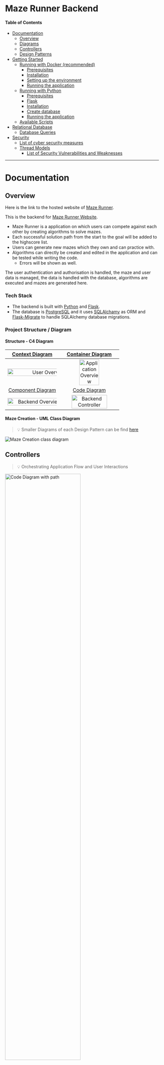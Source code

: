 # Maze Runner Backend

#### Table of Contents

- [Documentation](#documentation)
  - [Overview](#overview)
  - [Diagrams](#diagram)
  - [Controllers](#controllers)
  - [Design Patterns](#design)
- [Getting Started](#started)
  - [Running with Docker (recommended)](#docker)
    - [Prerequisites](#prerequisitesdocker)
    - [Installation](#installation)
    - [Setting up the environment](#envdocker)
    - [Running the application](#rundocker)
  - [Running with Python](#python)
    - [Prerequisites](#prerequisitespython)
    - [Flask](#flask)
    - [Installation](#installationpython)
    - [Create database](#databasepython)
    - [Running the application](#runpython)
  - [Available Scripts](#scripts)
- [Relational Database](#database)
  - [Database Queries](#databasequeries)
- [Security](#security)
  - [List of cyber security measures](#measures)
  - [Thread Models](#thread)
    - [List of Security Vulnerabilities and Weaknesses](#vulnerabilities)

---

# Documentation <a name="documentation"></a>

## Overview <a name="overview"></a>

Here is the link to the hosted website of [Maze Runner](https://maze-runner-website.vercel.app/).

This is the backend for [Maze Runner Website](https://github.com/Lennartstachowiak/maze-runner-website).

- Maze Runner is a application on which users can compete against each other by creating algorithms to solve mazes.
- Each successful solution path from the start to the goal will be added to the highscore list.
- Users can generate new mazes which they own and can practice with.
- Algorithms can directly be created and edited in the application and can be tested while writing the code.
  - Errors will be shown as well.

The user authentication and authorisation is handled, the maze and user data is managed, the data is handled with the database, algorithms are executed and mazes are generated here.

### Tech Stack

- The backend is built with [Python](https://www.python.org/) and [Flask](https://flask.palletsprojects.com/en/3.0.x/).
- The database is [PostgreSQL](https://www.postgresql.org/) and it uses [SQLAlchamy](https://www.sqlalchemy.org/) as ORM and [Flask-Migrate](https://flask-migrate.readthedocs.io/en/latest/) to handle SQLAlchemy database migrations.

### Project Structure / Diagram <a name="diagram"></a>

#### Structure - C4 Diagram

|                     [Context Diagram](images/1_mms_overview.png)                      |                    [Container Diagram](images/2_application_overview.png)                    |
| :-----------------------------------------------------------------------------------: | :------------------------------------------------------------------------------------------: |
|    <img src="images/1_mms_overview.png" alt="User Overview" style="width: 160%;">     | <img src="images/2_application_overview.png" alt="Application Overview" style="width: 60%;"> |
|                  [Component Diagram](images/3_backend_overview.png)                   |                       [Code Diagram](images/4_backend_controller.png)                        |
| <img src="images/3_backend_overview.png" alt="Backend Overview" style="width: 120%;"> |   <img src="images/4_backend_controller.png" alt="Backend Controller" style="width: 80%;">   |

#### Maze Creation - UML Class Diagram

> 💡 Smaller Diagrams of each Design Pattern can be find [here](#design)

<img src="images/maze_creation_class_diagram.png" alt="Maze Creation class diagram">

## Controllers <a name="controllers"></a>

> 💡 Orchestrating Application Flow and User Interactions

<img src="images/5_backend_controller_path.png" alt="Code Diagram with path" style="width: 70%;">

### User

These are controller which handle user related tasks.

- [Login Controller](app/controller/user/login_controller.py)
  - Allow users to sign in to application.
- [Register Controller](app/controller/user/register_user_controller.py)
  - Allow users to register to application.
- [Logout Controller](app/controller/user/logout_controller.py)
  - Allow users to log out of application.
- [Authentication Controller](app/controller/user/get_user_controller.py)
  - Authenticats user with session cookie.
- [Session Controller](app/controller/user/session_controller.py)
  - Creates a new session for a user with expiry date and deletes old sessions.

### Maze

These are controller which handle maze related tasks. From fetching mazes to generate new mazes and solving them.

- [Get Mazes Controller](app/controller/maze/get_mazes_controller.py)
  - Fetches all official mazes.
- [Get Single Maze Controller](app/controller/maze/get_single_maze_controller.py)
  - Fetches one specific maze.
  - This can be a user own maze or an official maze.
- [Get User Mazes Contoller](app/controller/maze/get_my_mazes_controller.py)
  - Fetches all mazes of the user.
- [Get Maze Solution Controller](app/controller/maze/get_maze_algorithm_solution_controller.py)
  - Handles to generate the solution for a maze and the given user algorithm.
- [Generate Maze Controller](app/controller/maze/generate_maze_controller.py)
  - Allows users to generate their own mazes.
- [Delete Maze Controller](app/controller/maze/delete_maze_controller.py)
  - Allows users to delete their own mazes.
- [Add Maze Highscore Controller](app/controller/maze/add_maze_highscore.py)
  - Adding the score achieved by users on mazes with their alogrithms.
- [Remove Maze Highscore Controller](app/controller/maze/remove_maze_highscore.py)
  - Removes user highscore if the user achieves a better score with another algorithm.

### Algorithm

These are controller which handle algorithm related tasks. A algorithm can be newly created or changes can be saved.

- [Get Algorithms Controller](app/controller/algorithm/get_algorithms_controller.py)
  - Fetches all users algorithms.
- [Get Single Algorithm Controller](app/controller/algorithm/get_single_algorithm_controller.py)
  - Fetches one specific algorithm of the user.
- [Add New Algorithm Controller](app/controller/algorithm/add_new_algorithm_controller.py)
  - Creates a new algorthm for the user.
- [Delete Algorithm Controller](app/controller/algorithm/delete_algorithm_controller.py)
  - Deletes a existing algorihm of the user.
- [Rename Algorithm Controller](app/controller/algorithm/rename_algorithm_controller.py)
  - Renames an user algorithm for the user.
- [Save Algorithm Controller](app/controller/algorithm/save_algorithm_controller.py)
  - Saves changes made to the algorithm.

## Design Patterns <a name="design"></a>

### Abstract Factory Method

I created a [MazeGeneratorFactory](app/models/maze/maze_generator_factory.py) and two Factories ([SidewinderFactory](app/models/maze/maze_generator_factory.py), [RecursiveBacktrackingFactory](app/models/maze/maze_generator_factory.py)).

The factories are used in the file [generate_maze.py](app/models/maze/generate_maze.py) in the class `MazeGenerator` (line 29).

<img src="images/abstract_factory_method.png" alt="Abstract Factory Method" style="width: 70%;">

### Builder

I created a [NewMazeBuilder](app/models/maze/generate_maze.py) and a [NewMazeDirector](app/models/maze/generate_maze.py) to build a [NewMaze](app/models/maze/generate_maze.py).

<img src="images/builder_pattern.png" alt="Builder Pattern" style="width: 70%;">

I created a simple [UserBuilder](app/models/user/register_user.py) which created the user at the registration.

### Facade

I created a [MazeCreationFacade](app/models/maze/generate_maze.py) which simplifies the usage of the underlying subsystems by providing a higher-level and more user-friendly interface to create a maze.

<img src="images/facade_pattern.png" alt="Facade Pattern" style="width: 70%;">

### Model-View-Controller (MVC)

I created a MVC architectural structure for the backend application.

- View = [Routes](app/routes)
- Controller = [Controllers](app/controller)
- Model = [Models](app/models)

---

# Getting Started <a name="started"></a>

You can run the programm locally in two different ways.

- Running with **Docker** (recommended)
- Running with **Python**

## Running with **Docker** (recommended) <a name="docker"></a>

### Prerequisites <a name="prerequisitesdocker"></a>

- **Docker**
  - It is a platform that allows you to package, distribute, and run applications using containers.

#### Tested versions <a name="testedversion"></a>

- **Docker** version 24.0.6, build ed223bc

  - Check with

        docker -v

- **Docker Compose** version v2.22.0-desktop.2

  - Check with:

        docker-compose -v

### Installation <a name="installation"></a>

To use Docker with this project, you'll need to have Docker installed on your system. If you haven't installed Docker yet, follow these steps:

1.  Visit the Docker website: https://www.docker.com

2.  Download the installer for your operating system (e.g., Docker Desktop for Windows, Docker Desktop for macOS, Docker Engine for Linux).

3.  Run the installer and follow the on-screen instructions to complete the installation.

4.  Once the installation is complete, start the Docker application.

> 💡 For detailed installation instructions and system requirements, please refer to the official Docker documentation.

### Setting up the environment <a name="envdocker"></a>

You need to create a `.env` file in the root directory and need to add some PostgreSQL data for the database:

    DATABASE_TYPE=postgres
    POSTGRES_USER=your_username
    POSTGRES_PASSWORD=your_password
    POSTGRES_DB=your_db_name

Furthermore you also need to add to `.env`

    SECRET_KEY=your_secret_key
    ALLOW_ORIGIN=http://localhost:3000

These keys will be used for encryption and to allow localhost requests.

### Running the application <a name="rundocker"></a>

In root directory run:

    docker compose up

This command will set up everything for you automatically.

**Now you are ready to go!** 🚀

---

## Running with **Python** <a name="python"></a>

### Prerequisites <a name="prerequisitespython"></a>

- Python

### Installation <a name="installationpython"></a>

- Python
  - Check out the official website of python (https://www.python.org/) to install python for your operating system.

### Flask <a name="flask"></a>

#### In root directory (if `venv` already exist skip to step 2):

1.  Create a virtual enviorment (venv):

        python3 -m venv venv

2.  Start venv with:

        source venv/bin/activate

3.  Install packages for virtual enviorment:

        pip install -r requirements.txt

4.  For flask commands set flask with:

        export FLASK_APP=run

    > ⚠️ Needed if you encounter this error `Error: Failed to find Flask application or factory in module 'app'. Use 'app:name' to specify one.`

### Create database <a name="databasepython"></a>

> 💡 We will use a `SQLite` locally with this approach. `PostgreSQL` will be used for docker.

#### Set up enviorment

You need to create a `.env` file in the root directory and need to add the database type:

    DATABASE_TYPE=sqlite
    SECRET_KEY=your_secret_key
    ALLOW_ORIGIN=http://localhost:3000

If you get an error by setting up the database, make sure to run:

    source .env

#### Set up database <a name="migration"></a>

Migration folder (`/migrations`) for the database structure should already exist.

If not, run this command:

-     flask db init
-     flask db migrate -m 'init'

To create the database locally use:

-     flask db upgrade

This will create a file called: database.db

#### Changing the database

If you want to modify the db you need to create a migration commit like this:

-     flask db migrate -m 'your changes'

#### Scripts to set up the database data

In the root directory run:

    python3 -m app.scripts.addDummyDataMazeDB

### Running the application <a name="runpython"></a>

    python3 run.py

**Now you are ready to go!** 🚀

---

## Available Scripts <a name="scripts"></a>

In the project directory you can run:

### **Add data**

#### Add dummy data highscores for each maze and user

    python3 -m app.scripts.addDummyDataHighscoresDB

#### Add all example algorithms for a user **(will be done by default already)**:

    python3 -m app.scripts.addDummyDataAlgorithmsDB user_id

#### Add all official mazes to db **(will be done by default already)**:

    python3 -m app.scripts.addDummyDataMazeDB

### **Delete data**

#### Delete all algorithms for all users:

    python3 -m app.scripts.deleteAlgorithms

#### Delete all mazes:

    python3 -m app.scripts.deleteMazes

#### Delete all highscores:

    python3 -m app.scripts.deleteHighscores

#### Delete all expired sessions:

    python3 -m app.scripts.deleteExpiredSessions

#### Delete all user session:

    python3 -m app.scripts.deleteSession user_id

---

# Clean Code <a name="cleancode"></a>

### Readability and Cleanliness

- I use snake case for variables, methods and function names
  - [app/models/maze/get_single_highscore.py](app/models/maze/get_single_highscore.py)
- I use pascal case for class names
  - [app/models/maze/maze_generator_factory.py](app/models/maze/maze_generator_factory.py)
- Every function explains what it does and every dependency describes what it is (Intention is given):
  - [app/models/user/register_user.py](app/models/user/register_user.py)
  - [app/models/maze/delete_maze.py](app/models/maze/delete_maze.py)
- DRY principle is followed
  - For example `get_single_maze` is used always if a function tries to get a maze by its id ([app/models/maze/get_single_maze.py](app/models/maze/get_single_maze.py), [app/models/maze/get_followed_mazes.py](app/models/maze/get_followed_mazes.py))
- For better understanding what complex methods are doing I used DocStrings as well as for all API endpoints
  - [app/models/maze/maze.py](app/models/maze/maze.py)
  - [app/routes/user.py](app/routes/user.py)

### Clear separation of concerns and well structured

- Function, methods and classes are doing one thing and are folloing the Single-Responsibility Principle
  - Examples:
    - [maze_generator_factory](app/models/maze/maze_generator_factory.py)
    - [generate_maze](app/models/maze/generate_maze.py)
  - In maze generator factory can also be seen that each method has few arguments as well
- The functions are able to test and that can be seen in the [tests folder](tests/)
- Errors are handled and are also returned to the user
  - Error thrown if mistake:
    - [Getting user example](app/models/user/get_user.py)
    - [Maze conflict example](app/controller/maze/generate_maze_controller.py)
  - Error handeling in endpoints:
    - [Error validation](app/routes/validation.py)

### Tools (analysis, styling and formatting)

#### Formatting

For formatting I use [black](https://github.com/psf/black).
It runs before every commit and formates the code if it doesn't agree to the configuration format. If black does a change the commit fails and changes have to be reviewed for another commit try.

#### Style checking

[flake8](https://github.com/PyCQA/flake8) is checking if the code follows the PEP8 (Python) style to assure quality of the code. This also runs before every commit and fails if commit has a style conflict.
flake8 also runs again in an github action after the commit for Pull Requests. A Pull Request can only be merged if the actions pass.

### Refactoring Workflow

Example:

- Maze Solver
  - Added tests (Commit: 624a6c6)
  - Refactor code (Commit: 539b5a1)

---

# Relational Database <a name="database"></a>

<img src="db/erd.png" alt="Entity Realtionship Diagram">

- In the ERD can be seen that the database in normalized
  - No data is duplicated
  - Relationship between tables

The set up of the database can be found in the db/ folder.

The [db.py](db/db.py) file is used to register the database in the project.

In [db/models.py](db/models.py) are all the models for the database which are managed by SQLAlchamy an ORM.
The database includes tables like Users, SessionAuth, Mazes, Highscores, Algorithms, MazeFollowers, and UserFollowers, holding user info, session details, mazes, scores, and follower connections.
Every table has constraints to prevent mistakes at the creation, like unique email or names or duplicated followers.

For managing my database over time I also use [migrations](migrations). The migration can be found in migrations folder. Migrations is used as a version control system for the database to upgrade or downgrade the db.
The scripts for that are explained in the documentation section about [setting up the database](#migration)

### Testing and quering to the database

To see how the database can be queried there are some test created for demonstration.

#### Tests

- [test_db](tests/integration_tests/test_db.py) is having some test to query to the db.
  - Creating a new entry in the db and quering it for User, Maze and Algorithm
  - Database is SQLite and only created during the test and doesn't interfere with the production or development database
- [create_test_data](tests/integration_tests/create_test_data.py) is used to create dummy data for testing and also demonstrated how do create data to the database

#### Queries <a name="databasequeries"></a>

Database queries can be found in the files of the models folder.
Queries for each table:

##### Mazes

- [Create new maze in db](app/models/maze/add_maze.py)
- [Delete maze](app/models/maze/delete_maze.py)
- [Search for maze is available by name](app/models/maze/check_if_maze_available.py)
- [Get official mazes (not generated by users)](app/models/maze/get_mazes_objects.py)
- [Get user generated mazes by id](app/models/maze/get_my_mazes_objects.py)
- [Get a sinlge maze by id](app/models/maze/get_single_maze.py)

##### Highscores

- [Create new highscore for maze in db](app/models/maze/add_maze_highscore.py)
- [Delete highscore in db](app/models/maze/delete_highscore.py)
- [Get single highscore by id](app/models/maze/get_single_highscore.py)

##### Highscores & Users & Algorithm (Join)

- [Get maze highscores by maze id](app/models/maze/get_maze_highscores.py)

##### MazeFollowers

- [Follow maze as user](app/models/maze/follow_maze.py)

##### MazeFollowers & Mazes (Join)

- [Get user followed mazes](app/models/maze/get_followed_mazes.py)

##### Algorithms

- [Create a new algorithm to the database](app/models/algorithm/add_new_algorithm.py)
- [Rename a algorithm (update data)](app/models/algorithm/rename_algorithm.py)
- [Delete algorithm in db](app/models/algorithm/delete_algorithm.py)
- [Get algorithms by user id](app/models/algorithm/get_algorithms.py)
- [Update algorithm](app/models/algorithm/save_algorithm.py)

##### Users

- [Get user for login](app/models/user/login_user.py)
- [Create user for registrations](app/models/user/register_user.py)
- [Search for user with email](app/models/user/search_users.py)

##### UserFollowers & Users (Join)

- [Get a following list of user](app/models/user/get_user_following.py)
- [Get followers of user](app/models/user/get_user_followers.py)

##### SessionAuth & Users (Join)

- [Get user by session](app/models/user/get_user.py)

##### SessionAuth

- [Remove sesstion (for login or expired)](app/models/user/remove_session.py)
- [Create new session (login or registration)](app/models/user/handle_session.py)
- [Add session to db](app/models/user/add_session.py)

##### Test database queries

- [Create test data](tests/integration_tests/create_test_data.py)
- [Test db and query db for tests](tests/integration_tests/test_db.py)

### Performance

I optimized the quering of data by indexing typical data points. That can be see on the ERD or in [db/models.py](db/models.py).

Furthermore, I created joins to not query multiple times for some data from different tables.

- [get_followed_mazes](app/models/maze/get_followed_mazes.py) is joining Maze data and Maze follower data.
- [get_maze_highscores](app/models//maze/get_maze_highscores.py) is joining User, Algorithm, and Highscore tables.
- [get_user_highscore](app/models/maze/get_user_highscore.py) is joining User, Maze, Algorithm and Highscore tables.

### Database Security

The database is secure against SQL Injections through the use of SQLAlchamy.

The production database is creating backups everyday to prevent data loss.

### Data

The data currently is limited and is generated by users who register theirself and creata algorithm, mazes and follow each user.

Official data is created during the setup of the database automatically for production and development by using the [script to create dummy data](app/scripts/addDummyDataMazeDB.py). The use can be seen in the [docker file](docker-compose.yaml) (line 28).

Generating data is also covered in the documentation section about the [scripts](#scripts).

---

# Security <a name="security"></a>

The following parts are security measures for the **backend application** here as well as for the [**frontend application**](https://github.com/Lennartstachowiak/maze-runner-website).

## List of cyber security measures <a name="measures"></a>

- **CORS** Allow-Origin: Controls and restricts access to resources from different origins.
- **Request Origin** Header check at endpoints: Verifies the request's origin header to prevent unauthorized cross-origin requests.
- Cookie with **httponly** attribute: Prevents JavaScript access to the cookie, reducing the risk of session hijacking and unauthorized account access.
- Cookie with **secure** attribute: Ensures that the cookie is transmitted only over secure and encrypted HTTPS connections.
- Backend and frontend hosted on **HTTPS**: Both the backend and frontend are hosted using HTTPS for secure communication.
- Password is **hashed and salted**: Passwords are securely encrypted using a hash function and unique salts for increased security.
- Authentication: Users are required to create and **secure passwords**.

## Thread Models <a name="thread"></a>

![Thread Model Table](images/thread_model_table.png)

![Thread Model](images/thread_model.png)

### List of Security Vulnerabilities and Weaknesses <a name="vulnerabilities"></a>

The following list is partly already included in the upper diagram. The diagram was created with help with the following bulletpoints:

- SQL Injections and stored XSS
- Lack of two-factor authentication for password-based authentication
- Insufficient input sanitization:
  - Failure to validate and restrict user input based on expected format (e.g., allowing only alphanumeric characters)
  - Pain points in my application:
    - Username and algorithm name inputs
    - Code in algorithms
- Insufficient output encoding:
  - Failure to encode user-generated content before displaying it in HTML or JavaScript contexts
- DDoS or DoS vulnerability
- Elevation of Privilege:
  - Possible to access other user mazes by manipulating the URL ID
- Lack of logging of the identity of the caller
